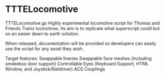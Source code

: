 # TTTELocomotive
TTTELocomotive.gs
Highly experimental locomotive script for Thomas and Friends Trainz locmotives. Its aim is to replicate what superscript could but on an easier down to earth solution.

When released, documentation will be provided so developers can easily use the script for any asset they wish. 

Target features:
Swappable liveries
Swappable face meshes (including smokebox door support)
Controllable Eyes (Keyboard Support, HTML Window, and Joystick/Raildriver)
ACS Couplings